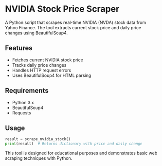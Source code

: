 # NVIDIA Stock Price Scraper

A Python script that scrapes real-time NVIDIA (NVDA) stock data from Yahoo Finance. The tool extracts current stock price and daily price changes using BeautifulSoup4.

## Features
- Fetches current NVIDIA stock price
- Tracks daily price changes
- Handles HTTP request errors
- Uses BeautifulSoup4 for HTML parsing

## Requirements
- Python 3.x
- BeautifulSoup4
- Requests

## Usage
```python
result = scrape_nvidia_stock()
print(result)  # Returns dictionary with price and daily change
```

This tool is designed for educational purposes and demonstrates basic web scraping techniques with Python.
